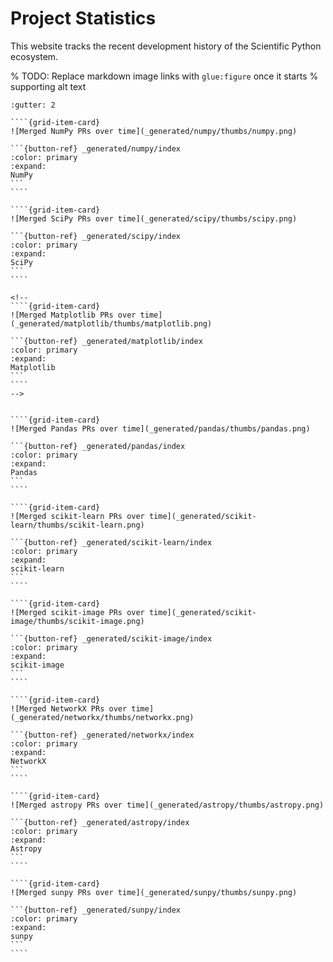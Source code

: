 # Project Statistics

This website tracks the recent development history of the Scientific Python
ecosystem.

% TODO: Replace markdown image links with `glue:figure` once it starts
% supporting alt text


`````{grid} 1 2 2 3
:gutter: 2

````{grid-item-card}
![Merged NumPy PRs over time](_generated/numpy/thumbs/numpy.png)

```{button-ref} _generated/numpy/index
:color: primary
:expand:
NumPy
```
````

````{grid-item-card}
![Merged SciPy PRs over time](_generated/scipy/thumbs/scipy.png)

```{button-ref} _generated/scipy/index
:color: primary
:expand:
SciPy
```
````

<!--
````{grid-item-card}
![Merged Matplotlib PRs over time](_generated/matplotlib/thumbs/matplotlib.png)

```{button-ref} _generated/matplotlib/index
:color: primary
:expand:
Matplotlib
```
````
-->


````{grid-item-card}
![Merged Pandas PRs over time](_generated/pandas/thumbs/pandas.png)

```{button-ref} _generated/pandas/index
:color: primary
:expand:
Pandas
```
````

````{grid-item-card}
![Merged scikit-learn PRs over time](_generated/scikit-learn/thumbs/scikit-learn.png)

```{button-ref} _generated/scikit-learn/index
:color: primary
:expand:
scikit-learn
```
````

````{grid-item-card}
![Merged scikit-image PRs over time](_generated/scikit-image/thumbs/scikit-image.png)

```{button-ref} _generated/scikit-image/index
:color: primary
:expand:
scikit-image
```
````

````{grid-item-card}
![Merged NetworkX PRs over time](_generated/networkx/thumbs/networkx.png)

```{button-ref} _generated/networkx/index
:color: primary
:expand:
NetworkX
```
````

````{grid-item-card}
![Merged astropy PRs over time](_generated/astropy/thumbs/astropy.png)

```{button-ref} _generated/astropy/index
:color: primary
:expand:
Astropy
```
````

````{grid-item-card}
![Merged sunpy PRs over time](_generated/sunpy/thumbs/sunpy.png)

```{button-ref} _generated/sunpy/index
:color: primary
:expand:
sunpy
```
````


`````
